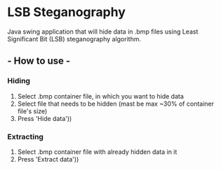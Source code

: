 # LSB Steganography

Java swing application that will hide data in .bmp files using Least Significant Bit (LSB) steganography algorithm.


## - How to use -

### Hiding 
1. Select .bmp container file, in which you want to hide data
2. Select file that needs to be hidden (mast be max ~30% of container file's size)
3. Press 'Hide data'))

### Extracting
1. Select .bmp container file with already hidden data in it
2. Press 'Extract data'))
